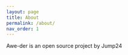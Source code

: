 ```yaml
---
layout: page
title: About
permalink: /about/
nav_order: 1
---
```


Awe-der is an open source project by Jump24
